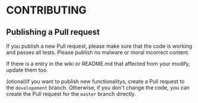 # CONTRIBUTING
## Publishing a Pull request
If you publish a new Pull request, please make sure that the code is working and passes all tests. Please publish no malware or moral incorrect content.  

If there is a entry in the wiki or README.md that affected from your modify, update them too.

(otional)If you want to publish new functionalitys, create a Pull request to the `developement` branch. Otherwise, if you don't change the code, you can create the Pull request for the `master` branch directly.
